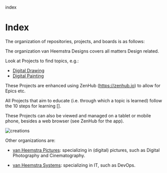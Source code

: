 index
# Index

The organization of repositories, projects, and boards is as follows:

The organization van Heemstra Designs covers all matters Design related.

Look at Projects to find topics, e.g.:

- [Digital Drawing](../../../projects/1)
- [Digital Painting](https://github.com/vanHeemstraDesigns/index#workspaces/digital-painting-5cdbc341b8a0f81e7c284c1c/board?repos=185394607,186766171)

These Projects are enhanced using ZenHub (https://zenhub.io) to allow for Epics etc.

All Projects that aim to educate (i.e. through which a topic is learned) follow the 10 steps for learning [].

These Projects can also be viewed and managed on a tablet or mobile phone, besides a web browser (see ZenHub for the app).

![creations](../master/Creations.PNG)

Other organizations are:

- [van Heemstra Pictures](https://github.com/vanHeemstraPictures/index/): specializing in (digital) pictures, such as Digital Photography and Cinematography. 

- [van Heemstra Systems](https://github.com/vanHeemstraSystems/index/): specializing in IT, such as DevOps.
